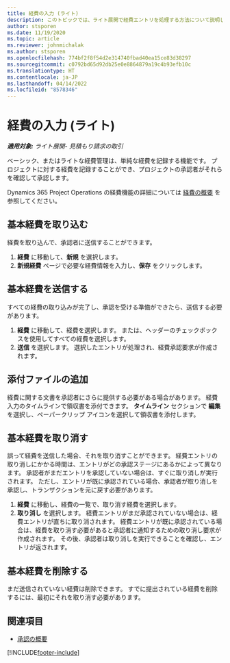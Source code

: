 ```yaml
---
title: 経費の入力 (ライト)
description: このトピックでは、ライト展開で経費エントリを処理する方法について説明します。
author: stsporen
ms.date: 11/19/2020
ms.topic: article
ms.reviewer: johnmichalak
ms.author: stsporen
ms.openlocfilehash: 774bf2f8f54d2e314740fbad40ea15ce83d38297
ms.sourcegitcommit: c0792bd65d92db25e0e8864879a19c4b93efb10c
ms.translationtype: HT
ms.contentlocale: ja-JP
ms.lasthandoff: 04/14/2022
ms.locfileid: "8578346"
---
```

# <a name="expense-entry-lite"></a>経費の入力 (ライト)

_**適用対象:** ライト展開- 見積もり請求の取引_

ベーシック、またはライトな経費管理は、単純な経費を記録する機能です。 プロジェクトに対する経費を記録することができ、プロジェクトの承認者がそれらを確認して承認します。

Dynamics 365 Project Operations の経費機能の詳細については [経費の概要](expense-overview.md) を参照してください。

## <a name="capture-a-basic-expense"></a>基本経費を取り込む

経費を取り込んで、承認者に送信することができます。

1. **経費** に移動して、**新規** を選択します。
2. **新規経費** ページで必要な経費情報を入力し、**保存** をクリックします。

## <a name="submit-a-basic-expense"></a>基本経費を送信する

すべての経費の取り込みが完了し、承認を受ける準備ができたら、送信する必要があります。

1. **経費** に移動して、経費を選択します。 または、ヘッダーのチェックボックスを使用してすべての経費を選択します。
2. **送信** を選択します。 選択したエントリが処理され、経費承認要求が作成されます。

## <a name="add-an-attachment"></a>添付ファイルの追加

経費に関する文書を承認者にさらに提供する必要がある場合があります。 経費入力のタイムラインで領収書を添付できます。 **タイムライン** セクションで **編集** を選択し、ペーパークリップ アイコンを選択して領収書を添付します。

## <a name="recall-a-basic-expense"></a>基本経費を取り消す

誤って経費を送信した場合、それを取り消すことができます。 経費エントリの取り消しにかかる時間は、エントリがどの承認ステージにあるかによって異なります。  承認者がまだエントリを承認していない場合は、すぐに取り消しが実行されます。 ただし、エントリが既に承認されている場合、承認者が取り消しを承認し、トランザクションを元に戻す必要があります。

1. **経費** に移動し、経費の一覧で、取り消す経費を選択します。
2. **取り消し** を選択します。 経費エントリがまだ承認されていない場合は、経費エントリが直ちに取り消されます。 経費エントリが既に承認されている場合は、経費を取り消す必要があると承認者に通知するための取り消し要求が作成されます。 その後、承認者は取り消しを実行できることを確認し、エントリが返されます。

## <a name="delete-a-basic-expense"></a>基本経費を削除する

まだ送信されていない経費は削除できます。 すでに提出されている経費を削除するには、最初にそれを取り消す必要があります。

## <a name="see-also"></a>関連項目

- [承認の概要](../approvals/approvals-overview.md)


[!INCLUDE[footer-include](../includes/footer-banner.md)]
